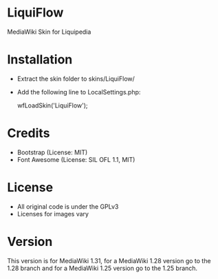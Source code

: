 LiquiFlow
=========
MediaWiki Skin for Liquipedia

Installation
============
* Extract the skin folder to skins/LiquiFlow/
* Add the following line to LocalSettings.php:

	wfLoadSkin('LiquiFlow');

Credits
=======
* Bootstrap (License: MIT)
* Font Awesome (License: SIL OFL 1.1, MIT)

License
=======
* All original code is under the GPLv3
* Licenses for images vary

Version
=======
This version is for MediaWiki 1.31, for a MediaWiki 1.28 version go to the 1.28 branch and for a MediaWiki 1.25 version go to the 1.25 branch.
